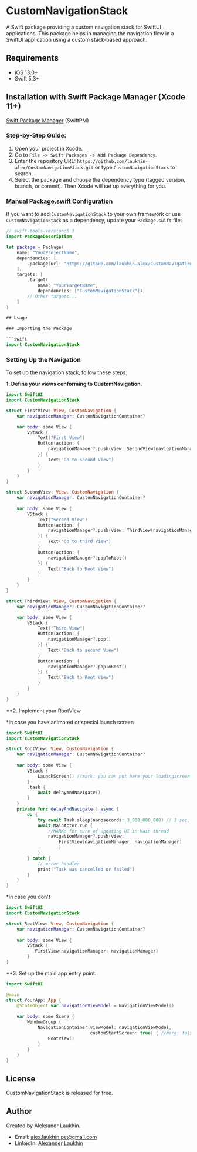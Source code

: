 # CustomNavigationStack

A Swift package providing a custom navigation stack for SwiftUI applications. This package helps in managing the navigation flow in a SwiftUI application using a custom stack-based approach.

## Requirements

- iOS 13.0+
- Swift 5.3+

## Installation with Swift Package Manager (Xcode 11+)

[Swift Package Manager](https://swift.org/package-manager/) (SwiftPM)

### Step-by-Step Guide:

1. Open your project in Xcode.
2. Go to `File -> Swift Packages -> Add Package Dependency`.
3. Enter the repository URL: `https://github.com/laukhin-alex/CustomNavigationStack.git` or type `CustomNavigationStack` to search.
4. Select the package and choose the dependency type (tagged version, branch, or commit). Then Xcode will set up everything for you.

### Manual Package.swift Configuration

If you want to add `CustomNavigationStack` to your own framework or use `CustomNavigationStack` as a dependency, update your `Package.swift` file:

```swift
// swift-tools-version:5.3
import PackageDescription

let package = Package(
    name: "YourProjectName",
    dependencies: [
        .package(url: "https://github.com/laukhin-alex/CustomNavigationStack.git", from: "1.0.2")
    ],
    targets: [
        .target(
            name: "YourTargetName",
            dependencies: ["CustomNavigationStack"]),
        // Other targets...
    ]
)

## Usage

### Importing the Package

```swift
import CustomNavigationStack
```
### Setting Up the Navigation

To set up the navigation stack, follow these steps:

 **1. Define your views conforming to CustomNavigation.**

```swift    
import SwiftUI
import CustomNavigationStack

struct FirstView: View, CustomNavigation {
    var navigationManager: CustomNavigationContainer?

    var body: some View {
        VStack {
            Text("First View")
            Button(action: {
                navigationManager?.push(view: SecondView(navigationManager: navigationManager))
            }) {
                Text("Go to Second View")
            }
        }
    }
}

struct SecondView: View, CustomNavigation {
    var navigationManager: CustomNavigationContainer?
    
    var body: some View {
        VStack {
            Text("Second View")
            Button(action: {
                navigationManager?.push(view: ThirdView(navigationManager: navigationManager))
            }) {
                Text("Go to third View")
            }
            Button(action: {
                navigationManager?.popToRoot()
            }) {
                Text("Back to Root View")
            }
        }
    }
}

struct ThirdView: View, CustomNavigation {
    var navigationManager: CustomNavigationContainer?

    var body: some View {
        VStack {
            Text("Third View")
            Button(action: {
                navigationManager?.pop()
            }) {
                Text("Back to second View")
            }
            Button(action: {
                navigationManager?.popToRoot()
            }) {
                Text("Back to Root View")
            }
        }
    }
}
```
**2. Implement your RootView.
  
*in case you have animated or special launch screen
  
```swift   
import SwiftUI
import CustomNavigationStack

struct RootView: View, CustomNavigation {
    var navigationManager: CustomNavigationContainer?
    
    var body: some View {
        VStack {
            LaunchScreen() //mark: you can put here your loadingscreen
        }
        .task {
            await delayAndNavigate()
        }
    }
    private func delayAndNavigate() async {
        do {
            try await Task.sleep(nanoseconds: 3_000_000_000) // 3 sec, you can add more
            await MainActor.run {
                //MARK: for sure of updating UI in Main thread
                navigationManager?.push(view: 
                    FirstView(navigationManager: navigationManager)
                    )
            }
        } catch {
            // error handler
            print("Task was cancelled or failed")
        }
    }
}
```

*in case you don't
  
```swift   
import SwiftUI
import CustomNavigationStack

struct RootView: View, CustomNavigation {
    var navigationManager: CustomNavigationContainer?
    
    var body: some View {
        VStack {
           FirstView(navigationManager: navigationManager)
        }
}
```
**3. Set up the main app entry point.

```swift 
import SwiftUI

@main
struct YourApp: App {
    @StateObject var navigationViewModel = NavigationViewModel()
    
    var body: some Scene {
        WindowGroup {
            NavigationContainer(viewModel: navigationViewModel,
                                customStartScreen: true) { //mark: false if you don't have customStartScreen
                RootView()
            }
        }
    }
}
```

## License

CustomNavigationStack is released for free.

## Author

Created by Aleksandr Laukhin. 
- Email: alex.laukhin.pe@gmail.com
- LinkedIn: [Alexander Laukhin](https://www.linkedin.com/in/alexander-laukhin)
